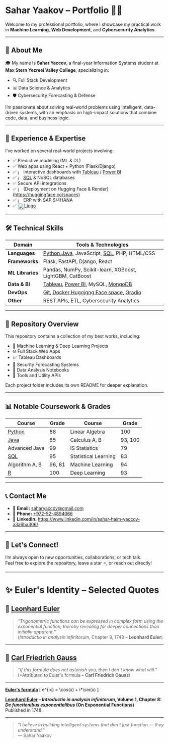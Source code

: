 # Sahar Yaakov – Portfolio 👨‍💻

Welcome to my professional portfolio, where I showcase my practical work in **Machine Learning**, **Web Development**, and **Cybersecurity Analytics**.

---

## 👋 About Me

🎓 My name is **Sahar Yaccov**, a final-year Information Systems student at **Max Stern Yezreel Valley College**, specializing in:

- 🔍 Full Stack Development  
- 📊 Data Science & Analytics  
- 🛡️ Cybersecurity Forecasting & Defense  

I’m passionate about solving real-world problems using intelligent, data-driven systems, with an emphasis on high-impact solutions that combine code, data, and business logic.

---

## 🧠 Experience & Expertise

I’ve worked on several real-world projects involving:

- ✅ Predictive modeling (ML & DL)
- ✅ Web apps using React + Python (Flask/Django)
- ✅ <img src="https://github.com/user-attachments/assets/4bdc91be-b3d9-4135-a2ee-062b2f4034c3" alt="image" style="height: 1em; width: auto; vertical-align: middle;">
Interactive dashboards with [Tableau](https://public.tableau.com/app/discover) / [Power BI](https://www.microsoft.com/en-us/power-platform/products/power-bi)
- ✅ <img src="https://github.com/user-attachments/assets/a41c8bd5-b34f-497d-b86c-2cfddf4e975c" alt="image" style="height: 1em; width: auto; vertical-align: middle;">
[SQL](https://www.mysql.com/) & NoSQL databases
- ✅ Secure API integrations
- ✅ <img src="https://github.com/user-attachments/assets/346f8347-7097-4b18-9e93-f50f3aa34c08" alt="image" style="height: 1em; width: auto; vertical-align: middle;">
(Deployment on Hugging Face & Render](https://huggingface.co/spaces)
- ✅ <img src="https://github.com/user-attachments/assets/666b0b19-25d1-4f27-9a16-51327a0cb920" alt="image" style="height: 1em; width: auto; vertical-align: middle;">
ERP with SAP S/4HANA
- ✅ <img src="https://github.com/user-attachments/assets/a374a14a-c2fc-4ca9-bdf2-b2a5f4957a5a" alt="image" style="height: 1.5em; width: auto; vertical-align: middle;">[Lingo](https://www.lingoapp.com/) 



---

## 🛠️ Technical Skills

| Domain | Tools & Technologies |
|--------|----------------------|
| **Languages** | [Python](https://www.python.org/),[Java](https://www.java.com/en/), JavaScript, [SQL](https://www.mysql.com/), PHP, HTML/CSS |
| **Frameworks** | Flask, FastAPI, Django, React |
| **ML Libraries** | Pandas, NumPy, Scikit-learn, XGBoost, LightGBM, CatBoost |
| **Data & BI** | [Tableau](https://public.tableau.com/app/discover), [Power BI](https://www.microsoft.com/en-us/power-platform/products/power-bi), MySQL, [MongoDB](https://www.mongodb.com/) |
| **DevOps** | [Git](https://github.com/), [Docker](https://www.docker.com/),[Huggigng Face space](https://huggingface.co/spaces), [Gradio](https://www.gradio.app/) |
| **Other** | REST APIs, ETL, Cybersecurity Analytics |

---

## 📁 Repository Overview

This repository contains a collection of my best works, including:

- 🔬 Machine Learning & Deep Learning Projects  
- 🌐 Full Stack Web Apps  
- 📈 Tableau Dashboards  
- 🔐 Security Forecasting Systems  
- 🧪 Data Analysis Notebooks  
- 🧰 Tools and Utility APIs

Each project folder includes its own README for deeper explanation.

---

## 📊 Notable Coursework & Grades

| Course                                     | Grade | Course               | Grade |
|--------------------------------------------|-------|----------------------|-------|
| [Python](https://www.python.org/)          | 88    | Linear Algebra       | 100   |
| [Java](https://www.java.com/en/)           | 85    | Calculus A, B        | 93, 100 |
| Advanced Java                              | 99    | IS Statistics        | 79    |
| [SQL](https://www.mysql.com/)              | 95    | Statistical Learning | 83    |
| Algorithm A, B                             | 96, 81| Machine Learning     | 94    |
| [R](https://www.r-project.org/about.html)  | 100   | Deep Learning        | 93    |

---

## 📞 Contact Me

- 📧 **Email:** saharyaccov@gmail.com  
- 📱 **Phone:** [+972-52-4894066](https://wa.me/972524894066?text=%F0%9F%9A%80%F0%9F%87%AE%F0%9F%87%B1Hello%2C%20I%20found%20you%20through%20GitHub%20and%20want%20to%20chat%20with%20you.)
- 💼 **LinkedIn:** https://www.linkedin.com/in/sahar-haim-yaccov-a3a6ba306/

---

## 🤝 Let's Connect!

I’m always open to new opportunities, collaborations, or tech talk.  
Feel free to explore the repository, leave a star ⭐, or reach out directly!

---
# ✨ Euler's Identity – Selected Quotes

## 📐 [Leonhard Euler](https://www.britannica.com/biography/Leonhard-Euler)

> *“Trigonometric functions can be expressed in complex form using the exponential function, thereby revealing far deeper connections than initially apparent.”*  
> (*Introductio in analysin infinitorum*, Chapter 8, 1748 – **Leonhard Euler**)

---

## 🧠 [Carl Friedrich Gauss](https://www.britannica.com/biography/Carl-Friedrich-Gauss)

> *“If this formula does not astonish you, then I don't know what will.”*  
> (*Attributed to Euler's formula – **Carl Friedrich Gauss**)

---


[**Euler's formula**](https://www.britannica.com/science/Eulers-formula)
\[ e^{ix} = \cos(x) + i\*\sin(x) \]

**[Leonhard Euler](https://www.britannica.com/biography/Leonhard-Euler) – _Introductio in analysin infinitorum_, Volume 1, Chapter 8: _De functionibus exponentialibus_ (On Exponential Functions)**  
Published in 1748.


---


> _"I believe in building intelligent systems that don't just function — they understand."_  
> — Sahar Yaakov
